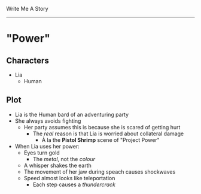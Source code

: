 Write Me A Story
****************

"Power"
=======

Characters
----------
- Lia
	- Human

Plot
----
- Lia is the Human bard of an adventuring party
- She always avoids fighting
  - Her party assumes this is because she is scared of getting hurt
    - The _real_ reason is that Lia is worried about collateral damage
      - À la the __Pistol Shrimp__ scene of "Project Power"
- When Lia uses her power:
  - Eyes turn gold
    - The _metal_, not the _colour_
  - A whisper shakes the earth
  - The movement of her jaw during speach causes shockwaves
  - Speed almost looks like teleportation
    - Each step causes a _thundercrack_